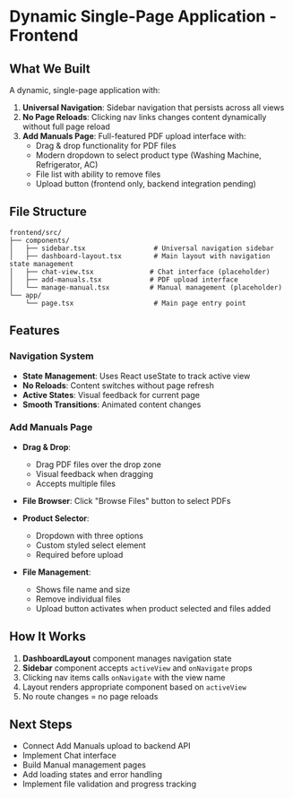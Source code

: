 # Dynamic Single-Page Application - Frontend

## What We Built

A dynamic, single-page application with:

1. **Universal Navigation**: Sidebar navigation that persists across all views
2. **No Page Reloads**: Clicking nav links changes content dynamically without full page reload
3. **Add Manuals Page**: Full-featured PDF upload interface with:
   - Drag & drop functionality for PDF files
   - Modern dropdown to select product type (Washing Machine, Refrigerator, AC)
   - File list with ability to remove files
   - Upload button (frontend only, backend integration pending)

## File Structure

```
frontend/src/
├── components/
│   ├── sidebar.tsx                 # Universal navigation sidebar
│   ├── dashboard-layout.tsx        # Main layout with navigation state management
│   ├── chat-view.tsx              # Chat interface (placeholder)
│   ├── add-manuals.tsx            # PDF upload interface
│   └── manage-manual.tsx          # Manual management (placeholder)
└── app/
    └── page.tsx                    # Main page entry point
```

## Features

### Navigation System
- **State Management**: Uses React useState to track active view
- **No Reloads**: Content switches without page refresh
- **Active States**: Visual feedback for current page
- **Smooth Transitions**: Animated content changes

### Add Manuals Page
- **Drag & Drop**: 
  - Drag PDF files over the drop zone
  - Visual feedback when dragging
  - Accepts multiple files
  
- **File Browser**: Click "Browse Files" button to select PDFs

- **Product Selector**: 
  - Dropdown with three options
  - Custom styled select element
  - Required before upload

- **File Management**:
  - Shows file name and size
  - Remove individual files
  - Upload button activates when product selected and files added

## How It Works

1. **DashboardLayout** component manages navigation state
2. **Sidebar** component accepts `activeView` and `onNavigate` props
3. Clicking nav items calls `onNavigate` with the view name
4. Layout renders appropriate component based on `activeView`
5. No route changes = no page reloads

## Next Steps

- Connect Add Manuals upload to backend API
- Implement Chat interface
- Build Manual management pages
- Add loading states and error handling
- Implement file validation and progress tracking
